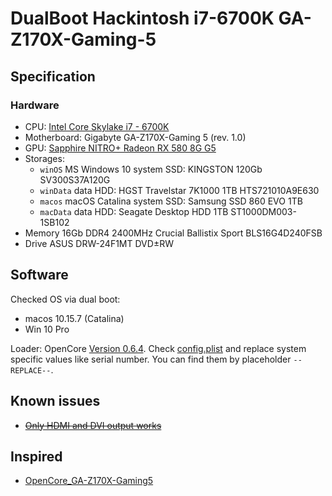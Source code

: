 # DualBoot Hackintosh i7-6700K GA-Z170X-Gaming-5
## Specification 
### Hardware
* CPU: [Intel Core Skylake i7 - 6700K](https://ark.intel.com/content/www/us/en/ark/products/88195/intel-core-i7-6700k-processor-8m-cache-up-to-4-20-ghz.html)
* Motherboard: Gigabyte GA-Z170X-Gaming 5 (rev. 1.0)
* GPU: [Sapphire NITRO+ Radeon RX 580 8G G5](https://www.sapphiretech.com/en-us/consumer/nitro-rx-580-8g-g5)
* Storages:
  * `winOS` MS Windows 10 system SSD: KINGSTON 120Gb SV300S37A120G
  * `winData` data HDD: HGST Travelstar 7K1000 1TB HTS721010A9E630
  * `macos` macOS Catalina system SSD: Samsung SSD 860 EVO 1TB
  * `macData` data HDD: Seagate Desktop HDD 1TB ST1000DM003-1SB102
* Memory 16Gb DDR4 2400MHz Crucial Ballistix Sport BLS16G4D240FSB
* Drive ASUS DRW-24F1MT DVD±RW

## Software

Checked OS via dual boot: 
* macos 10.15.7 (Catalina)
* Win 10 Pro


Loader: OpenCore [Version 0.6.4](https://github.com/acidanthera/OpenCorePkg/releases/tag/0.6.4). Check [config.plist](OC/config.plist) and replace system specific values like serial number. You can find them by placeholder `--REPLACE--`.

## Known issues
* ~~[Only HDMI and DVI output works](https://github.com/oniksfly/DualBoot-Hackintosh-i7-GA-Z170X-Gaming-5/issues/2)~~

## Inspired
* [OpenCore_GA-Z170X-Gaming5](https://github.com/barijaona/OpenCore_GA-Z170X-Gaming5)
